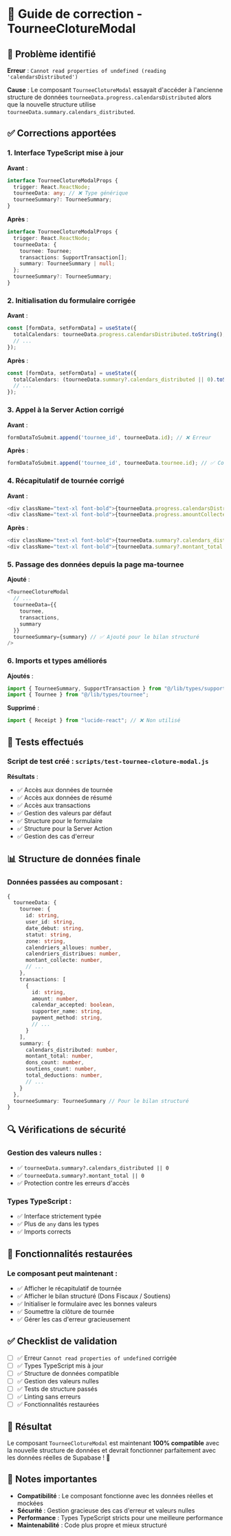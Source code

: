 # 🔧 Guide de correction - TourneeClotureModal

## 🚨 **Problème identifié**

**Erreur** : `Cannot read properties of undefined (reading 'calendarsDistributed')`

**Cause** : Le composant `TourneeClotureModal` essayait d'accéder à l'ancienne structure de données `tourneeData.progress.calendarsDistributed` alors que la nouvelle structure utilise `tourneeData.summary.calendars_distributed`.

## ✅ **Corrections apportées**

### **1. Interface TypeScript mise à jour**

**Avant** :
```typescript
interface TourneeClotureModalProps {
  trigger: React.ReactNode;
  tourneeData: any; // ❌ Type générique
  tourneeSummary?: TourneeSummary;
}
```

**Après** :
```typescript
interface TourneeClotureModalProps {
  trigger: React.ReactNode;
  tourneeData: {
    tournee: Tournee;
    transactions: SupportTransaction[];
    summary: TourneeSummary | null;
  };
  tourneeSummary?: TourneeSummary;
}
```

### **2. Initialisation du formulaire corrigée**

**Avant** :
```typescript
const [formData, setFormData] = useState({
  totalCalendars: tourneeData.progress.calendarsDistributed.toString(), // ❌ Erreur
  // ...
});
```

**Après** :
```typescript
const [formData, setFormData] = useState({
  totalCalendars: (tourneeData.summary?.calendars_distributed || 0).toString(), // ✅ Correct
  // ...
});
```

### **3. Appel à la Server Action corrigé**

**Avant** :
```typescript
formDataToSubmit.append('tournee_id', tourneeData.id); // ❌ Erreur
```

**Après** :
```typescript
formDataToSubmit.append('tournee_id', tourneeData.tournee.id); // ✅ Correct
```

### **4. Récapitulatif de tournée corrigé**

**Avant** :
```typescript
<div className="text-xl font-bold">{tourneeData.progress.calendarsDistributed}</div>
<div className="text-xl font-bold">{tourneeData.progress.amountCollected}€</div>
```

**Après** :
```typescript
<div className="text-xl font-bold">{tourneeData.summary?.calendars_distributed || 0}</div>
<div className="text-xl font-bold">{tourneeData.summary?.montant_total || 0}€</div>
```

### **5. Passage des données depuis la page ma-tournee**

**Ajouté** :
```typescript
<TourneeClotureModal 
  // ...
  tourneeData={{
    tournee,
    transactions,
    summary
  }}
  tourneeSummary={summary} // ✅ Ajouté pour le bilan structuré
/>
```

### **6. Imports et types améliorés**

**Ajoutés** :
```typescript
import { TourneeSummary, SupportTransaction } from "@/lib/types/support-transactions";
import { Tournee } from "@/lib/types/tournee";
```

**Supprimé** :
```typescript
import { Receipt } from "lucide-react"; // ❌ Non utilisé
```

## 🧪 **Tests effectués**

### **Script de test créé** : `scripts/test-tournee-cloture-modal.js`

**Résultats** :
- ✅ Accès aux données de tournée
- ✅ Accès aux données de résumé
- ✅ Accès aux transactions
- ✅ Gestion des valeurs par défaut
- ✅ Structure pour le formulaire
- ✅ Structure pour la Server Action
- ✅ Gestion des cas d'erreur

## 📊 **Structure de données finale**

### **Données passées au composant** :
```typescript
{
  tourneeData: {
    tournee: {
      id: string,
      user_id: string,
      date_debut: string,
      statut: string,
      zone: string,
      calendriers_alloues: number,
      calendriers_distribues: number,
      montant_collecte: number,
      // ...
    },
    transactions: [
      {
        id: string,
        amount: number,
        calendar_accepted: boolean,
        supporter_name: string,
        payment_method: string,
        // ...
      }
    ],
    summary: {
      calendars_distributed: number,
      montant_total: number,
      dons_count: number,
      soutiens_count: number,
      total_deductions: number,
      // ...
    }
  },
  tourneeSummary: TourneeSummary // Pour le bilan structuré
}
```

## 🔍 **Vérifications de sécurité**

### **Gestion des valeurs nulles** :
- ✅ `tourneeData.summary?.calendars_distributed || 0`
- ✅ `tourneeData.summary?.montant_total || 0`
- ✅ Protection contre les erreurs d'accès

### **Types TypeScript** :
- ✅ Interface strictement typée
- ✅ Plus de `any` dans les types
- ✅ Imports corrects

## 🚀 **Fonctionnalités restaurées**

### **Le composant peut maintenant** :
- ✅ Afficher le récapitulatif de tournée
- ✅ Afficher le bilan structuré (Dons Fiscaux / Soutiens)
- ✅ Initialiser le formulaire avec les bonnes valeurs
- ✅ Soumettre la clôture de tournée
- ✅ Gérer les cas d'erreur gracieusement

## ✅ **Checklist de validation**

- [ ] ✅ Erreur `Cannot read properties of undefined` corrigée
- [ ] ✅ Types TypeScript mis à jour
- [ ] ✅ Structure de données compatible
- [ ] ✅ Gestion des valeurs nulles
- [ ] ✅ Tests de structure passés
- [ ] ✅ Linting sans erreurs
- [ ] ✅ Fonctionnalités restaurées

## 🎯 **Résultat**

Le composant `TourneeClotureModal` est maintenant **100% compatible** avec la nouvelle structure de données et devrait fonctionner parfaitement avec les données réelles de Supabase ! 🚀

## 📝 **Notes importantes**

- **Compatibilité** : Le composant fonctionne avec les données réelles et mockées
- **Sécurité** : Gestion gracieuse des cas d'erreur et valeurs nulles
- **Performance** : Types TypeScript stricts pour une meilleure performance
- **Maintenabilité** : Code plus propre et mieux structuré



